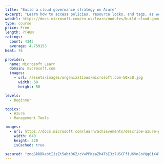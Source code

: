 ```yaml
---
title: "Build a cloud governance strategy on Azure"
excerpt: "Learn how to access policies, resource locks, and tags, as well as how Azure services such as Azure Policy and Azure Blueprints can help you build a comprehensive cloud governance strategy."
webUrl: https://docs.microsoft.com/en-us/learn/modules/build-cloud-governance-strategy-azure/
type: course
price: Free
length: PT48M
ratings:
  count: 4343
  average: 4.759153
heat: 76

provider:
  name: Microsoft Learn
  domain: microsoft.com
  images:
    - url: /assets/images/organizations/microsoft.com-50x50.jpg
      width: 50
      height: 50

levels:
  - Beginner

topics:
  - Azure
  - Management Tools

images:
  - url: https://docs.microsoft.com/learn/achievements/describe-azure-governance-methodologies-social.png
    width: 640
    height: 320
    isCached: true

secured: "znqSkDBkabtIizZt5abt06Z/cVwPPKeaZh4TbE3z7USCFfiU6VmJoVQg8iX4Y1qCSwHAST9/0y5oOR4Rc+4j+Zk5TXEzuvRjnOAqG6RAkug8ZCc99fDK316mXRnonQw+bg24hmIIbol5kh75PpujJzIQoyGpZS51YDNhkax2N0E4LS8oovjKTO5e81ypyoXC+6g9oL8LKx+8KrHFyzZLZQ3oSw3+DsR5bRYSuGLQYyPLsiKSHZ/MUOSFSspYKrw+TMa2WG7SMLhzhm15kmdK6JWoed/VrpVlCAe8whyrEo7iT6b9gXwWfRGIHaAfXzVU+UTMWY7lUFRdrik8sNViKYlVXAcIvNcYBElKFBSL8i39TuhW1b5Q169zNdT3YmlcPsVWz4Ec8IRKq1K/GIqQczA+m78ZxTKtAbW4th0XwLE=;yaGfHBRRYBDkQNM2j+djXA=="
---
```


